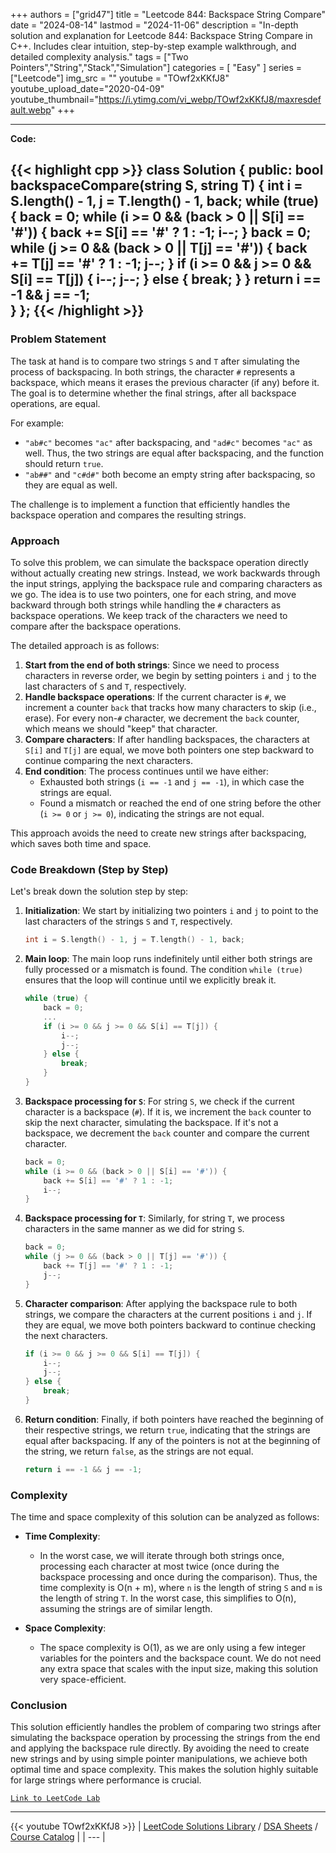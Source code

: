 
+++
authors = ["grid47"]
title = "Leetcode 844: Backspace String Compare"
date = "2024-08-14"
lastmod = "2024-11-06"
description = "In-depth solution and explanation for Leetcode 844: Backspace String Compare in C++. Includes clear intuition, step-by-step example walkthrough, and detailed complexity analysis."
tags = ["Two Pointers","String","Stack","Simulation"]
categories = [
    "Easy"
]
series = ["Leetcode"]
img_src = ""
youtube = "TOwf2xKKfJ8"
youtube_upload_date="2020-04-09"
youtube_thumbnail="https://i.ytimg.com/vi_webp/TOwf2xKKfJ8/maxresdefault.webp"
+++



---
**Code:**

{{< highlight cpp >}}
class Solution {
public:
    bool backspaceCompare(string S, string T) {
        int i = S.length() - 1, j = T.length() - 1, back;
        while (true) {
            back = 0;
            while (i >= 0 && (back > 0 || S[i] == '#')) {
                back += S[i] == '#' ? 1 : -1;
                i--;
            }
            back = 0;
            while (j >= 0 && (back > 0 || T[j] == '#')) {
                back += T[j] == '#' ? 1 : -1;
                j--;
            }
            if (i >= 0 && j >= 0 && S[i] == T[j]) {
                i--;
                j--;
            } else {
                break;
            }
        }
        return i == -1 && j == -1;        
    }
};
{{< /highlight >}}
---

### Problem Statement

The task at hand is to compare two strings `S` and `T` after simulating the process of backspacing. In both strings, the character `#` represents a backspace, which means it erases the previous character (if any) before it. The goal is to determine whether the final strings, after all backspace operations, are equal.

For example:
- `"ab#c"` becomes `"ac"` after backspacing, and `"ad#c"` becomes `"ac"` as well. Thus, the two strings are equal after backspacing, and the function should return `true`.
- `"ab##"` and `"c#d#"` both become an empty string after backspacing, so they are equal as well.

The challenge is to implement a function that efficiently handles the backspace operation and compares the resulting strings.

### Approach

To solve this problem, we can simulate the backspace operation directly without actually creating new strings. Instead, we work backwards through the input strings, applying the backspace rule and comparing characters as we go. The idea is to use two pointers, one for each string, and move backward through both strings while handling the `#` characters as backspace operations. We keep track of the characters we need to compare after the backspace operations.

The detailed approach is as follows:
1. **Start from the end of both strings**: Since we need to process characters in reverse order, we begin by setting pointers `i` and `j` to the last characters of `S` and `T`, respectively.
2. **Handle backspace operations**: If the current character is `#`, we increment a counter `back` that tracks how many characters to skip (i.e., erase). For every non-`#` character, we decrement the `back` counter, which means we should "keep" that character.
3. **Compare characters**: If after handling backspaces, the characters at `S[i]` and `T[j]` are equal, we move both pointers one step backward to continue comparing the next characters.
4. **End condition**: The process continues until we have either:
   - Exhausted both strings (`i == -1` and `j == -1`), in which case the strings are equal.
   - Found a mismatch or reached the end of one string before the other (`i >= 0` or `j >= 0`), indicating the strings are not equal.

This approach avoids the need to create new strings after backspacing, which saves both time and space.

### Code Breakdown (Step by Step)

Let's break down the solution step by step:

1. **Initialization**:
   We start by initializing two pointers `i` and `j` to point to the last characters of the strings `S` and `T`, respectively.

   ```cpp
   int i = S.length() - 1, j = T.length() - 1, back;
   ```

2. **Main loop**:
   The main loop runs indefinitely until either both strings are fully processed or a mismatch is found. The condition `while (true)` ensures that the loop will continue until we explicitly break it.

   ```cpp
   while (true) {
       back = 0;
       ...
       if (i >= 0 && j >= 0 && S[i] == T[j]) {
           i--;
           j--;
       } else {
           break;
       }
   }
   ```

3. **Backspace processing for `S`**:
   For string `S`, we check if the current character is a backspace (`#`). If it is, we increment the `back` counter to skip the next character, simulating the backspace. If it's not a backspace, we decrement the `back` counter and compare the current character.

   ```cpp
   back = 0;
   while (i >= 0 && (back > 0 || S[i] == '#')) {
       back += S[i] == '#' ? 1 : -1;
       i--;
   }
   ```

4. **Backspace processing for `T`**:
   Similarly, for string `T`, we process characters in the same manner as we did for string `S`.

   ```cpp
   back = 0;
   while (j >= 0 && (back > 0 || T[j] == '#')) {
       back += T[j] == '#' ? 1 : -1;
       j--;
   }
   ```

5. **Character comparison**:
   After applying the backspace rule to both strings, we compare the characters at the current positions `i` and `j`. If they are equal, we move both pointers backward to continue checking the next characters.

   ```cpp
   if (i >= 0 && j >= 0 && S[i] == T[j]) {
       i--;
       j--;
   } else {
       break;
   }
   ```

6. **Return condition**:
   Finally, if both pointers have reached the beginning of their respective strings, we return `true`, indicating that the strings are equal after backspacing. If any of the pointers is not at the beginning of the string, we return `false`, as the strings are not equal.

   ```cpp
   return i == -1 && j == -1;
   ```

### Complexity

The time and space complexity of this solution can be analyzed as follows:

- **Time Complexity**:
   - In the worst case, we will iterate through both strings once, processing each character at most twice (once during the backspace processing and once during the comparison). Thus, the time complexity is O(n + m), where `n` is the length of string `S` and `m` is the length of string `T`. In the worst case, this simplifies to O(n), assuming the strings are of similar length.

- **Space Complexity**:
   - The space complexity is O(1), as we are only using a few integer variables for the pointers and the backspace count. We do not need any extra space that scales with the input size, making this solution very space-efficient.

### Conclusion

This solution efficiently handles the problem of comparing two strings after simulating the backspace operation by processing the strings from the end and applying the backspace rule directly. By avoiding the need to create new strings and by using simple pointer manipulations, we achieve both optimal time and space complexity. This makes the solution highly suitable for large strings where performance is crucial.

[`Link to LeetCode Lab`](https://leetcode.com/problems/backspace-string-compare/description/)

---
{{< youtube TOwf2xKKfJ8 >}}
| [LeetCode Solutions Library](https://grid47.xyz/leetcode/) / [DSA Sheets](https://grid47.xyz/sheets/) / [Course Catalog](https://grid47.xyz/courses/) |
| --- |
